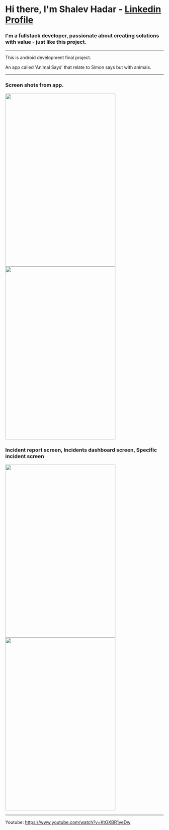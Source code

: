# Hi there, I'm Shalev Hadar - [Linkedin Profile](https://www.linkedin.com/in/shalev-hadar-30703b144/)
### I'm a fullstack developer, passionate about creating solutions with value - just like this project.
---

This is android development final project.

An app called 'Animal Says' that relate to Simon says but with animals.

---

### Screen shots from app.

<p float="left">
  <img src="https://user-images.githubusercontent.com/76647060/178106764-39782bb6-c228-44c4-ab9c-304d490fa180.png" width="350" height="550">
  <img src="https://user-images.githubusercontent.com/76647060/178106766-c8902ec3-e063-402a-8eb5-dd17f9a4aac8.png" width="350" height="550">
</p>

### Incident report screen, Incidents dashboard screen, Specific incident screen

<p float="left">

  <img src="https://user-images.githubusercontent.com/76647060/178106771-25c0bdec-05a1-4960-bbe9-cb367ef0c626.png" width="350" height="550">
  <img src="https://user-images.githubusercontent.com/76647060/178106773-8e5f0105-fde0-47b2-a728-248dcc333641.png" width="350" height="550">
</p>

---

Youtube: https://www.youtube.com/watch?v=KtGXBR1yeDw
